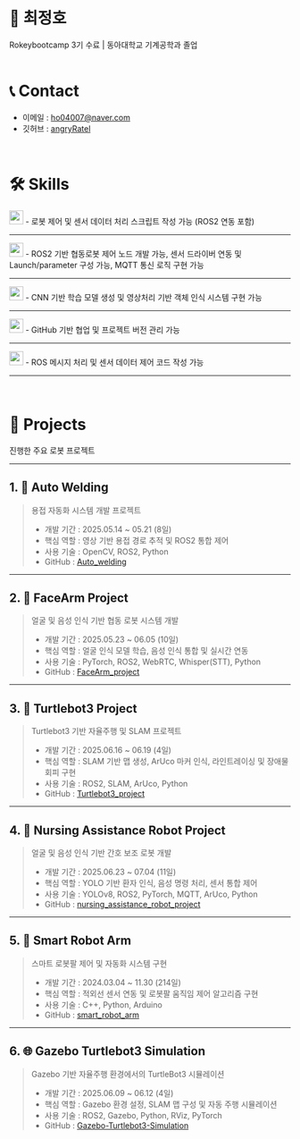 # 📜 최정호

Rokeybootcamp 3기 수료 | 동아대학교 기계공학과 졸업  
<br />

# 📞 Contact  
- 이메일 : ho04007@naver.com  
- 깃허브 : [angryRatel](https://github.com/angryRatel)
<br />

# 🛠️ Skills

<img src="https://img.shields.io/badge/Python-%E2%97%8F-blue" height="25px" />  
- 로봇 제어 및 센서 데이터 처리 스크립트 작성 가능 (ROS2 연동 포함)

---

<img src="https://img.shields.io/badge/ROS2-%E2%97%8F-lightgrey" height="25px" />  
- ROS2 기반 협동로봇 제어 노드 개발 가능, 센서 드라이버 연동 및 Launch/parameter 구성 가능, MQTT 통신 로직 구현 가능

---

<img src="https://img.shields.io/badge/OpenCV_&_PyTorch-%E2%97%8F-orange" height="25px" />  
- CNN 기반 학습 모델 생성 및 영상처리 기반 객체 인식 시스템 구현 가능

---

<img src="https://img.shields.io/badge/Git-%E2%97%8F-green" height="25px" />  
- GitHub 기반 협업 및 프로젝트 버전 관리 가능

---

<img src="https://img.shields.io/badge/C_&_C++-%E2%97%8F-red" height="25px" />  
- ROS 메시지 처리 및 센서 데이터 제어 코드 작성 가능

---

<br />

# 📝 Projects

진행한 주요 로봇 프로젝트

---

## 1. 🤖 Auto Welding  
> 용접 자동화 시스템 개발 프로젝트  
>
> - 개발 기간 : 2025.05.14 ~ 05.21 (8일)  
> - 핵심 역할 : 영상 기반 용접 경로 추적 및 ROS2 통합 제어  
> - 사용 기술 : OpenCV, ROS2, Python  
> - GitHub : [Auto_welding](https://github.com/angryRatel/Auto_welding)

---

## 2. 🤝 FaceArm Project  
> 얼굴 및 음성 인식 기반 협동 로봇 시스템 개발  
>
> - 개발 기간 : 2025.05.23 ~ 06.05 (10일)  
> - 핵심 역할 : 얼굴 인식 모델 학습, 음성 인식 통합 및 실시간 연동  
> - 사용 기술 : PyTorch, ROS2, WebRTC, Whisper(STT), Python   
> - GitHub : [FaceArm_project](https://github.com/angryRatel/FaceArm_project)

---

## 3. 🛞 Turtlebot3 Project  
> Turtlebot3 기반 자율주행 및 SLAM 프로젝트  
>
> - 개발 기간 : 2025.06.16 ~ 06.19 (4일)  
> - 핵심 역할 : SLAM 기반 맵 생성, ArUco 마커 인식, 라인트레이싱 및 장애물 회피 구현  
> - 사용 기술 : ROS2, SLAM, ArUco, Python  
> - GitHub : [Turtlebot3_project](https://github.com/angryRatel/Turtlebot3_project)

---

## 4. 🏥 Nursing Assistance Robot Project  
> 얼굴 및 음성 인식 기반 간호 보조 로봇 개발  
>
> - 개발 기간 : 2025.06.23 ~ 07.04 (11일)  
> - 핵심 역할 : YOLO 기반 환자 인식, 음성 명령 처리, 센서 통합 제어  
> - 사용 기술 : YOLOv8, ROS2, PyTorch, MQTT, ArUco, Python   
> - GitHub : [nursing_assistance_robot_project](https://github.com/angryRatel/nursing_assistance_robot_project)

---

## 5. 🦾 Smart Robot Arm  
> 스마트 로봇팔 제어 및 자동화 시스템 구현  
>
> - 개발 기간 : 2024.03.04 ~ 11.30 (214일)  
> - 핵심 역할 : 적외선 센서 연동 및 로봇팔 움직임 제어 알고리즘 구현  
> - 사용 기술 : C++, Python, Arduino  
> - GitHub : [smart_robot_arm](https://github.com/angryRatel/smart_robot_arm)

---

## 6. 🌐 Gazebo Turtlebot3 Simulation  
> Gazebo 기반 자율주행 환경에서의 TurtleBot3 시뮬레이션  
>
> - 개발 기간 : 2025.06.09 ~ 06.12 (4일)  
> - 핵심 역할 : Gazebo 환경 설정, SLAM 맵 구성 및 자동 주행 시뮬레이션  
> - 사용 기술 : ROS2, Gazebo, Python, RViz, PyTorch 
> - GitHub : [Gazebo-Turtlebot3-Simulation](https://github.com/angryRatel/Gazebo-Turtlebot3-Simulation)


